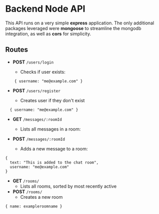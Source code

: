 # Backend Node API

This API runs on a very simple **express** application. The only additional packages leveraged were **mongoose** to streamline the mongodb integration, as well as **cors** for simplicity.

## Routes

- **POST** `/users/login`

  - Checks if user exists:

```
    { username: "me@example.com" }
```

- **POST** `/users/register`

  - Creates user if they don't exist

```
  { username: "me@example.com" }
```

- **GET** `/messages/:roomId`

  - Lists all messages in a room:

- **POST** `/messages/:roomId`
  - Adds a new message to a room:

```
{
  text: "This is added to the chat room",
  username: "me@example.com"
}
```

- **GET** `/rooms/`
  - Lists all rooms, sorted by most recently active
- **POST** `/rooms/`
  - Creates a new room

```
{ name: exampleroomname }
```
